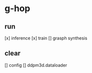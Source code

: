 # g-hop

## run
[x] inference 
[x] train
[] grasph synthesis

## clear
[] config
[] ddpm3d.dataloader

